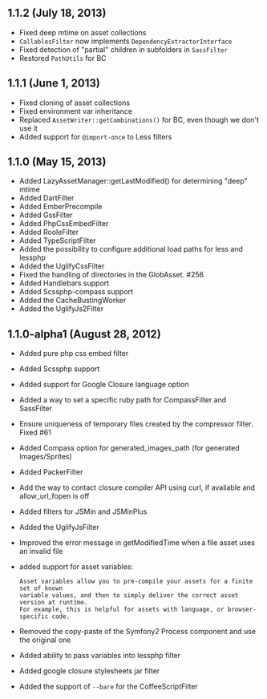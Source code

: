 1.1.2 (July 18, 2013)
-------------------

 * Fixed deep mtime on asset collections
 * `CallablesFilter` now implements `DependencyExtractorInterface`
 * Fixed detection of "partial" children in subfolders in `SassFilter`
 * Restored `PathUtils` for BC

1.1.1 (June 1, 2013)
--------------------

 * Fixed cloning of asset collections
 * Fixed environment var inheritance
 * Replaced `AssetWriter::getCombinations()` for BC, even though we don't use it
 * Added support for `@import-once` to Less filters

1.1.0 (May 15, 2013)
--------------------

 * Added LazyAssetManager::getLastModified() for determining "deep" mtime
 * Added DartFilter
 * Added EmberPrecompile
 * Added GssFilter
 * Added PhpCssEmbedFilter
 * Added RooleFilter
 * Added TypeScriptFilter
 * Added the possibility to configure additional load paths for less and lessphp
 * Added the UglifyCssFilter
 * Fixed the handling of directories in the GlobAsset. #256
 * Added Handlebars support
 * Added Scssphp-compass support
 * Added the CacheBustingWorker
 * Added the UglifyJs2Filter

1.1.0-alpha1 (August 28, 2012)
------------------------------

 * Added pure php css embed filter
 * Added Scssphp support
 * Added support for Google Closure language option
 * Added a way to set a specific ruby path for CompassFilter and SassFilter
 * Ensure uniqueness of temporary files created by the compressor filter. Fixed #61
 * Added Compass option for generated_images_path (for generated Images/Sprites)
 * Added PackerFilter
 * Add the way to contact closure compiler API using curl, if available and allow_url_fopen is off
 * Added filters for JSMin and JSMinPlus
 * Added the UglifyJsFilter
 * Improved the error message in getModifiedTime when a file asset uses an invalid file
 * added support for asset variables:

       Asset variables allow you to pre-compile your assets for a finite set of known
       variable values, and then to simply deliver the correct asset version at runtime.
       For example, this is helpful for assets with language, or browser-specific code.
 * Removed the copy-paste of the Symfony2 Process component and use the original one
 * Added ability to pass variables into lessphp filter
 * Added google closure stylesheets jar filter
 * Added the support of `--bare` for the CoffeeScriptFilter
